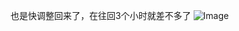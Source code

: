 也是快调整回来了，在往回3个小时就差不多了
![Image](https://github.com/user-attachments/assets/d9502076-be63-484a-8455-470e3e13fe36)